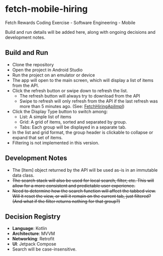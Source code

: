 # fetch-mobile-hiring
Fetch Rewards Coding Exercise - Software Engineering - Mobile

Build and run details will be added here, along with ongoing decisions and development notes.

## Build and Run
- Clone the repository
- Open the project in Android Studio
- Run the project on an emulator or device
- The app will open to the main screen, which will display a list of items from the API.
- Click the refresh button or swipe down to refresh the list.
  + The refresh button will always try to download from the API
  + Swipe to refresh will only refresh from the API if the last refresh was more than 5 minutes ago. (See: [FetchHiringApiImpl](src/main/java/co/csadev/fetchhiring/networking/FetchHiringApiImpl.kt))
- Click the Display Type button to switch among:
  + List: A simple list of items
  + Grid: A grid of items, sorted and separated by group.
  + Tabs: Each group will be displayed in a separate tab.
- In the list and grid format, the group header is clickable to collapse or expand that set of items.
- Filtering is not implemented in this version.


## Development Notes
- The [Item] object returned by the API will be used as-is in an immutable data class.
- ~~The search stack will also be used for local search, filter, etc. This will allow for a more consistent and predictable user experience.~~
- ~~Need to determine how the search function will affect the tabbed view. Will it reset the view, or will it remain on the current tab, just filtered? (And what if the filter returns nothing for that group?)~~

## Decision Registry
- **Language**: Kotlin
- **Architecture**: MVVM
- **Networking**: Retrofit
- **UI**: Jetpack Compose
- Search will be case-insensitive.